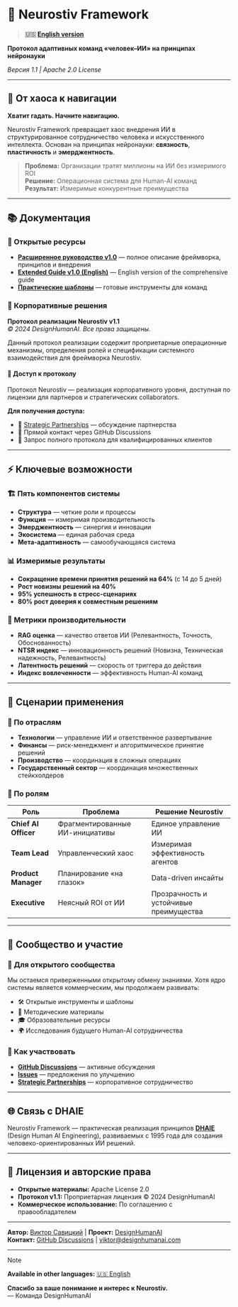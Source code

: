 # 🧠 Neurostiv Framework

> **🇺🇸 [English version](README.en.md)**

**Протокол адаптивных команд «человек–ИИ» на принципах нейронауки**

*Версия 1.1 | Apache 2.0 License*

---

## 🎯 От хаоса к навигации

**Хватит гадать. Начните навигацию.**

Neurostiv Framework превращает хаос внедрения ИИ в структурированное сотрудничество человека и искусственного интеллекта. Основан на принципах нейронауки: **связность**, **пластичность** и **эмерджентность**.

> **Проблема:** Организации тратят миллионы на ИИ без измеримого ROI  
> **Решение:** Операционная система для Human-AI команд  
> **Результат:** Измеримые конкурентные преимущества

---

## 📚 Документация

### 📖 Открытые ресурсы
- **[Расширенное руководство v1.0](docs/extended-guide-v1.0.md)** — полное описание фреймворка, принципов и внедрения
- **[Extended Guide v1.0 (English)](docs/extended-guide-v1.0.en.md)** — English version of the comprehensive guide
- **[Практические шаблоны](templates/)** — готовые инструменты для команд

### 🔐 Корпоративные решения

**Протокол реализации Neurostiv v1.1**  
*© 2024 DesignHumanAI. Все права защищены.*

Данный протокол реализации содержит проприетарные операционные механизмы, определения ролей и спецификации системного взаимодействия для фреймворка Neurostiv.

#### 🤝 Доступ к протоколу
Протокол Neurostiv — реализация корпоративного уровня, доступная по лицензии для партнеров и стратегических collaborators.

**Для получения доступа:**
- 💼 [Strategic Partnerships](https://github.com/designhumanai/neurostiv-framework/blob/main/docs/PARTNERSHIP_v1.0.md) — обсуждение партнерства  
- 📧 Прямой контакт через GitHub Discussions
- 🎯 Запрос полного протокола для квалифицированных клиентов

---

## ⚡ Ключевые возможности

### 🏗️ Пять компонентов системы
- **Структура** — четкие роли и процессы
- **Функция** — измеримая производительность  
- **Эмерджентность** — синергия и инновации
- **Экосистема** — единая рабочая среда
- **Мета-адаптивность** — самообучающаяся система

### 📊 Измеримые результаты
- **Сокращение времени принятия решений на 64%** (с 14 до 5 дней)
- **Рост новизны решений на 40%**
- **95% успешность в стресс-сценариях**
- **80% рост доверия к совместным решениям**

### 🎯 Метрики производительности
- **RAG оценка** — качество ответов ИИ (Релевантность, Точность, Обоснованность)
- **NTSR индекс** — инновационность решений (Новизна, Техническая надежность, Релевантность)
- **Латентность решений** — скорость от триггера до действия
- **Индекс вовлеченности** — эффективность Human-AI команд

---

## 🚀 Сценарии применения

### 🏢 По отраслям
- **Технологии** — управление ИИ и ответственное развертывание
- **Финансы** — риск-менеджмент и алгоритмическое принятие решений  
- **Производство** — координация в сложных операциях
- **Государственный сектор** — координация множественных стейкхолдеров

### 👥 По ролям
| Роль | Проблема | Решение Neurostiv |
|------|----------|-------------------|
| **Chief AI Officer** | Фрагментированные ИИ-инициативы | Единое управление ИИ |
| **Team Lead** | Управленческий хаос | Измеримая эффективность агентов |
| **Product Manager** | Планирование «на глазок» | Data-driven инсайты |
| **Executive** | Неясный ROI от ИИ | Прозрачность и устойчивые преимущества |

---

## 🤝 Сообщество и участие

### 📢 Для открытого сообщества
Мы остаемся приверженными открытому обмену знаниями. Хотя ядро системы является коммерческим, мы продолжаем развивать:
- 🛠️ Открытые инструменты и шаблоны
- 📖 Методические материалы  
- 🎓 Образовательные ресурсы
- 🌍 Исследования будущего Human-AI сотрудничества

### 🔗 Как участвовать
- **[GitHub Discussions](https://github.com/designhumanai/neurostiv-framework/discussions)** — активные обсуждения
- **[Issues](https://github.com/designhumanai/neurostiv-framework/issues)** — предложения по улучшению
- **[Strategic Partnerships](docs/PARTNERSHIP_v1.0.md)** — корпоративное сотрудничество

---

## 🌐 Связь с DHAIE

Neurostiv Framework — практическая реализация принципов **[DHAIE](https://github.com/designhumanai/design-human-ai)** (Design Human AI Engineering), развиваемых с 1995 года для создания человеко-ориентированных ИИ решений.

---

## 📄 Лицензия и авторские права

- **Открытые материалы:** Apache License 2.0
- **Протокол v1.1:** Проприетарная лицензия © 2024 DesignHumanAI
- **Коммерческое использование:** По соглашению с правообладателем

---

**Автор:** [Виктор Савицкий](https://github.com/designhumanai) | **Проект:** [DesignHumanAI](https://designhumanai.com)  
**Контакт:** [GitHub Discussions](https://github.com/designhumanai/neurostiv-framework/discussions) | [viktor@designhumanai.com](mailto:viktor@designhumanai.com)

---

> [!NOTE]
> **Available in other languages:** [🇺🇸 English](README.en.md)

**Спасибо за ваше понимание и интерес к Neurostiv.**  
— Команда DesignHumanAI



